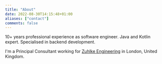```yaml
---
title: "About"
date: 2022-08-30T14:15:48+01:00
aliases: ["contact"]
comments: false
---
```


10+ years professional experience as software engineer. Java and Kotlin expert. Specialised in backend development.

I'm a Principal Consultant working for [Zuhlke Engineering](https://www.zuehlke.com/en) in London, United Kingdom.
